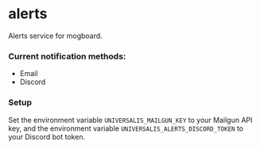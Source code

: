 # alerts
Alerts service for mogboard.

### Current notification methods:
* Email
* Discord

### Setup
Set the environment variable `UNIVERSALIS_MAILGUN_KEY` to your Mailgun API key, and the environment variable `UNIVERSALIS_ALERTS_DISCORD_TOKEN` to your Discord bot token.

